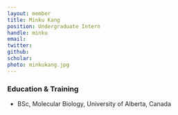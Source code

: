 ```yaml
---
layout: member
title: Minku Kang
position: Undergraduate Intern
handle: minku
email:
twitter:
github:
scholar: 
photo: minkukang.jpg
---
```



### Education & Training
- BSc, Molecular Biology, University of Alberta, Canada